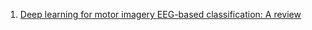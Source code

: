 1. [Deep learning for motor imagery EEG-based classification: A review](https://www.sciencedirect.com/science/article/pii/S1746809420303116)
